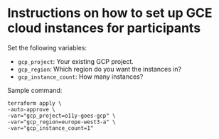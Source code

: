 # Instructions on how to set up GCE cloud instances for participants

Set the following variables:

- `gcp_project`: Your existing GCP project.
- `gcp_region`: Which region do you want the instances in?
- `gcp_instance_count`: How many instances?

Sample command:

```
terraform apply \
-auto-approve \
-var="gcp_project=o11y-goes-gcp" \
-var="gcp_region=europe-west3-a" \
-var="gcp_instance_count=1"
```

